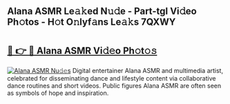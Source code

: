## Alana ASMR Le𝚊𝚔ed N𝚞𝚍e - Part-tgI Vi𝚍eo Ph𝚘tos - H𝚘t O𝚗lyf𝚊ns Le𝚊𝚔s 7QXWY

# <h2><a href="http://hf73sq.feru.top/?c=Alana+ASMR">🔗 👉 🔴 Alana ASMR Vi𝚍𝚎o Ph𝚘t𝚘𝚜</a></h2>

[![Alana ASMR Nu𝚍𝚎s](https://i.imgur.com/0TWrTi3.gif)](http://hf73sq.feru.top/?c=Alana+ASMR)
Digital entertainer Alana ASMR and multimedia artist, celebrated for disseminating dance and lifestyle content via collaborative dance routines and short videos. Public figures Alana ASMR are often seen as symbols of hope and inspiration. 
